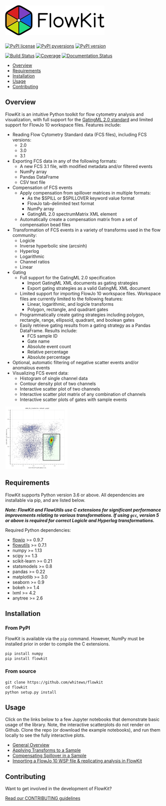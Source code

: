 # <img alt="FlowKit" src="docs/_static/flowkit.png" />

[![PyPI license](https://img.shields.io/pypi/l/flowkit.svg?colorB=dodgerblue)](https://pypi.python.org/pypi/flowkit/)
[![PyPI pyversions](https://img.shields.io/pypi/pyversions/flowkit.svg)](https://pypi.python.org/pypi/flowkit/)
[![PyPI version](https://img.shields.io/pypi/v/flowkit.svg?colorB=blue)](https://pypi.python.org/pypi/flowkit/)

[![Build Status](https://travis-ci.com/whitews/FlowKit.svg?branch=master)](https://travis-ci.com/whitews/FlowKit)
[![Coverage](https://codecov.io/gh/whitews/FlowKit/branch/develop/graph/badge.svg)](https://codecov.io/gh/whitews/flowkit)
[![Documentation Status](https://readthedocs.org/projects/flowkit/badge/?version=latest)](https://flowkit.readthedocs.io/en/latest/?badge=latest)

* [Overview](#overview)
* [Requirements](#requirements)
* [Installation](#installation)
* [Usage](#usage)
* [Contributing](#contributing)

## Overview

FlowKit is an intuitive Python toolkit for flow cytometry analysis and visualization, with full support for the [GatingML 2.0 standard](http://flowcyt.sourceforge.net/gating/latest.pdf) and limited support for FlowJo 10 workspace files. Features include:

* Reading Flow Cytometry Standard data (FCS files), including FCS versions:
  * 2.0
  * 3.0
  * 3.1
* Exporting FCS data in any of the following formats:
  * A new FCS 3.1 file, with modified metadata and/or filtered events
  * NumPy array
  * Pandas DataFrame
  * CSV text file
* Compensation of FCS events
  * Apply compensation from spillover matrices in multiple formats:
    * As the $SPILL or $SPILLOVER keyword value format
    * FlowJo tab-delimited text format
    * NumPy array
    * GatingML 2.0 spectrumMatrix XML element
  * Automatically create a compensation matrix from a set of compensation bead files
* Transformation of FCS events in a variety of transforms used in the flow community:
  * Logicle
  * Inverse hyperbolic sine (arcsinh)
  * Hyperlog
  * Logarithmic
  * Channel ratios
  * Linear
* Gating
  * Full support for the GatingML 2.0 specification
    * Import GatingML XML documents as gating strategies
    * Export gating strategies as a valid GatingML XML document
  * Limited support for importing FlowJo 10 workspace files. Workspace files are currently limited to the following features:
    * Linear, logarithmic, and logicle transforms
    * Polygon, rectangle, and quadrant gates
  * Programmatically create gating strategies including polygon, rectangle, range, ellipsoid, quadrant, and boolean gates
  * Easily retrieve gating results from a gating strategy as a Pandas DataFrame. Results include:
    * FCS sample ID
    * Gate name
    * Absolute event count
    * Relative percentage
    * Absolute percentage
* Optional, automatic filtering of negative scatter events and/or anomalous events
* Visualizing FCS event data:
  * Histogram of single channel data
  * Contour density plot of two channels
  * Interactive scatter plot of two channels
  * Interactive scatter plot matrix of any combination of channels
  * Interactive scatter plots of gates with sample events

<img alt="Screenshot of scatterplot" src="examples/fk_scatterplot.png" style="width:200px;" />

## Requirements

FlowKit supports Python version 3.6 or above. All dependencies are installable 
via pip, and are listed below.

***Note: FlowKit and FlowUtils use C extensions for significant performance 
improvements relating to various transformations. If using `gcc`, version 5 or 
above is required for correct Logicle and Hyperlog transformations.***

Required Python dependencies:

* [flowio](https://github.com/whitews/flowio) >= 0.9.7
* [flowutils](https://github.com/whitews/flowutils) >= 0.7.1
* numpy >= 1.13
* scipy >= 1.3
* scikit-learn >= 0.21
* statsmodels >= 0.8
* pandas >= 0.22
* matplotlib >= 3.0
* seaborn >= 0.9
* bokeh >= 1.4
* lxml >= 4.2
* anytree >= 2.6

## Installation

### From PyPI

FlowKit is available via the `pip` command. However, NumPy must be installed prior in order to
compile the C extensions.

```
pip install numpy
pip install flowkit
```

### From source

```
git clone https://github.com/whitews/flowkit
cd flowkit
python setup.py install
```

## Usage

Click on the links below to a few Jupyter notebooks that demonstrate basic usage of the library. Note, the interactive scatterplots do not render on Github. Clone the repo (or download the example notebooks), and run them locally to see the fully interactive plots.

* [General Overview](https://github.com/whitews/FlowKit/blob/master/examples/flowkit-tutorial.ipynb)
* [Applying Transforms to a Sample](https://github.com/whitews/FlowKit/blob/master/examples/sample_transforms.ipynb)
* [Compensating Spillover in a Sample](https://github.com/whitews/FlowKit/blob/master/examples/sample_compensation.ipynb)
* [Importing a FlowJo 10 WSP file & replicating analysis in FlowKit](https://github.com/whitews/FlowKit/blob/master/examples/flowkit-session-replicate-flowjo-wsp-example.ipynb)

## Contributing

Want to get involved in the development of FlowKit? 

[Read our CONTRIBUTING guidelines](https://github.com/whitews/FlowKit/blob/master/CONTRIBUTING.md)
